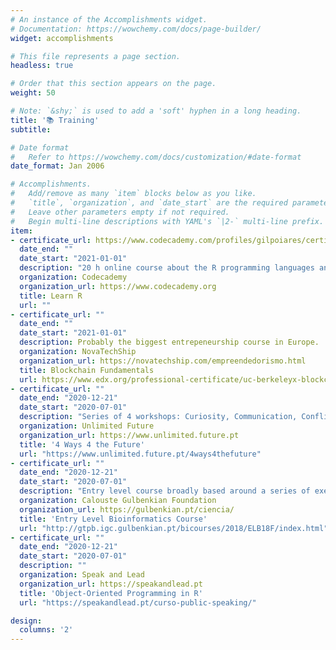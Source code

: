 ```yaml
---
# An instance of the Accomplishments widget.
# Documentation: https://wowchemy.com/docs/page-builder/
widget: accomplishments

# This file represents a page section.
headless: true

# Order that this section appears on the page.
weight: 50

# Note: `&shy;` is used to add a 'soft' hyphen in a long heading.
title: '📚 Training'
subtitle:

# Date format
#   Refer to https://wowchemy.com/docs/customization/#date-format
date_format: Jan 2006

# Accomplishments.
#   Add/remove as many `item` blocks below as you like.
#   `title`, `organization`, and `date_start` are the required parameters.
#   Leave other parameters empty if not required.
#   Begin multi-line descriptions with YAML's `|2-` multi-line prefix.
item:
- certificate_url: https://www.codecademy.com/profiles/gilpoiares/certificates/497d64b859e76f307b65270d130a4603
  date_end: ""
  date_start: "2021-01-01"
  description: "20 h online course about the R programming languages and its usage in data science."
  organization: Codecademy
  organization_url: https://www.codecademy.org
  title: Learn R
  url: ""
- certificate_url: ""
  date_end: ""
  date_start: "2021-01-01"
  description: Probably the biggest entrepeneurship course in Europe.
  organization: NovaTechShip
  organization_url: https://novatechship.com/empreendedorismo.html
  title: Blockchain Fundamentals
  url: https://www.edx.org/professional-certificate/uc-berkeleyx-blockchain-fundamentals
- certificate_url: ""
  date_end: "2020-12-21"
  date_start: "2020-07-01"
  description: "Series of 4 workshops: Curiosity, Communication, Conflict management & Emotional Intelligence"
  organization: Unlimited Future
  organization_url: https://www.unlimited.future.pt
  title: '4 Ways 4 the Future'
  url: "https://www.unlimited.future.pt/4ways4thefuture"
- certificate_url: ""
  date_end: "2020-12-21"
  date_start: "2020-07-01"
  description: "Entry level course broadly based around a series of exercises in which a combination of simple analytical tools and reference to publicly available databases is applied to the investigation of a single human gene."
  organization: Calouste Gulbenkian Foundation
  organization_url: https://gulbenkian.pt/ciencia/
  title: 'Entry Level Bioinformatics Course'
  url: "http://gtpb.igc.gulbenkian.pt/bicourses/2018/ELB18F/index.html"
- certificate_url: ""
  date_end: "2020-12-21"
  date_start: "2020-07-01"
  description: ""
  organization: Speak and Lead
  organization_url: https://speakandlead.pt
  title: 'Object-Oriented Programming in R'
  url: "https://speakandlead.pt/curso-public-speaking/"

design:
  columns: '2' 
---
```

